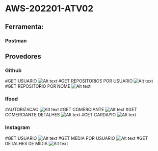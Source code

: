 # AWS-202201-ATV02

## Ferramenta:
### Postman

## Provedores
### Github
#GET USUARIO
![Alt text](./img/GITHUB01.png "GET USUARIO")
#GET REPOSITORIOS POR USUARIO
![Alt text](./img/GITHUB02.png "GET REPOSITORIOS POR USUARIO")
#GET REPOSITORIO POR NOME
![Alt text](./img/GITHUB03.png "GET REPOSITORIO POR NOME")
### Ifood
#AUTORIZACAO
![Alt text](./img/IFOOD00.png "AUTORIZACAO")
#GET COMERCIANTE
![Alt text](./img/IFOOD01.png "GET COMERCIANTE")
#GET COMERCIANTE DETALHES
![Alt text](./img/IFOOD02.png "GET COMERCIANTE DETALHES")
#GET CARDAPIO
![Alt text](./img/IFOOD03.png "GET CARDAPIO")
### Instagram
#GET USUARIO
![Alt text](./img/IG01.png "GET USUARIO")
#GET MEDIA POR USUARIO
![Alt text](./img/IG02.png "GET MEDIA POR USUARIO")
#GET DETALHES DE MIDIA
![Alt text](./img/IG03.png "GET DETALHES DE MIDIA")

